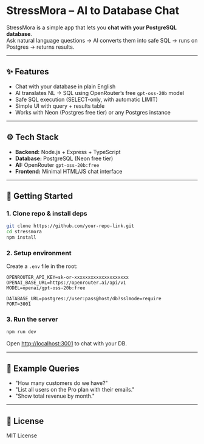 # StressMora – AI to Database Chat

StressMora is a simple app that lets you **chat with your PostgreSQL database**.  
Ask natural language questions → AI converts them into safe SQL → runs on Postgres → returns results.

---

## ✨ Features
- Chat with your database in plain English
- AI translates NL → SQL using OpenRouter’s free `gpt-oss-20b` model
- Safe SQL execution (SELECT-only, with automatic LIMIT)
- Simple UI with query + results table
- Works with Neon (Postgres free tier) or any Postgres instance

---

## ⚙️ Tech Stack
- **Backend:** Node.js + Express + TypeScript
- **Database:** PostgreSQL (Neon free tier)
- **AI:** OpenRouter `gpt-oss-20b:free`
- **Frontend:** Minimal HTML/JS chat interface

---

## 🚀 Getting Started

### 1. Clone repo & install deps
```bash
git clone https://github.com/your-repo-link.git
cd stressmora
npm install
```

### 2. Setup environment
Create a `.env` file in the root:

```env
OPENROUTER_API_KEY=sk-or-xxxxxxxxxxxxxxxxxxxx
OPENAI_BASE_URL=https://openrouter.ai/api/v1
MODEL=openai/gpt-oss-20b:free

DATABASE_URL=postgres://user:pass@host/db?sslmode=require
PORT=3001
```

### 3. Run the server
```bash
npm run dev
```
Open [http://localhost:3001](http://localhost:3001) to chat with your DB.

---

## 🧪 Example Queries
- "How many customers do we have?"
- "List all users on the Pro plan with their emails."
- "Show total revenue by month."

---

## 📜 License
MIT License
